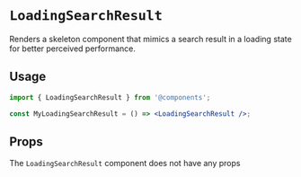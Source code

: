 # `LoadingSearchResult`

Renders a skeleton component that mimics a search result in a loading state for better
perceived performance.

## Usage

```jsx
import { LoadingSearchResult } from '@components';

const MyLoadingSearchResult = () => <LoadingSearchResult />;
```

## Props

The `LoadingSearchResult` component does not have any props
